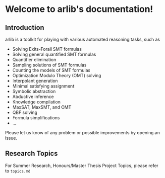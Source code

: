 # Welcome to arlib's documentation!


## Introduction

arlib is a toolkit for playing with various automated reasoning tasks, such as


* Solving Exits-Forall SMT formulas
* Solving general quantified SMT formulas
* Quantifier elimination
* Sampling solutions of SMT formulas
* Counting the models of SMT formulas
* Optimization Modulo Theory (OMT) solving
* Interpolant generation
* Minimal satisfying assignment
* Symbolic abstraction
* Abductive inference
* Knowledge compilation
* MaxSAT, MaxSMT, and OMT
* QBF solving
* Formula simplifications
* ...

Please let us know of any problem or possible improvements by opening
an issue.

## Research Topics

For Summer Research, Honours/Master Thesis Project Topics, please refer to
`topics.md`
